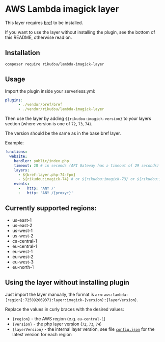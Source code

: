 # AWS Lambda imagick layer

This layer requires [bref](https://packagist.org/packages/bref/bref) to be installed.

If you want to use the layer without installing the plugin, see the bottom of this README, otherwise read on.

## Installation

`composer require rikudou/lambda-imagick-layer`

## Usage

Import the plugin inside your serverless.yml:

```yaml
plugins:
      - ./vendor/bref/bref
      - ./vendor/rikudou/lambda-imagick-layer
```

Then use the layer by adding `${rikudou:imagick-version}` to your layers section (where version is one of `72`, `73`, `74`).

The version should be the same as in the base bref layer.

Example: 

```yaml
functions:
  website:
    handler: public/index.php
    timeout: 28 # in seconds (API Gateway has a timeout of 29 seconds)
    layers:
      - ${bref:layer.php-74-fpm}
      - ${rikudou:imagick-74} # or ${rikudou:imagick-73} or ${rikudou:imagick-72}
    events:
      -   http: 'ANY /'
      -   http: 'ANY /{proxy+}'
```

## Currently supported regions:

- us-east-1
- us-east-2
- us-west-1
- us-west-2
- ca-central-1
- eu-central-1
- eu-west-1
- eu-west-2
- eu-west-3
- eu-north-1

## Using the layer without installing plugin

Just import the layer manually, the format is
`arn:aws:lambda:{region}:725092069371:layer:imagick-{version}:{layerVersion}`.

Replace the values in curly braces with the desired values:

- `{region}` - the AWS region (e.g. `eu-central-1`)
- `{version}` - the php layer version (`72`, `73`, `74`)
- `{layerVersion}` - the internal layer version, see file [`config.json`](config.json) for the latest version for each region
